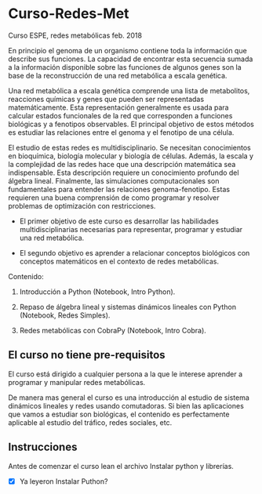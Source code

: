 # Curso-Redes-Met

Curso ESPE, redes metabólicas feb. 2018

En principio el genoma de un organismo contiene toda la información que describe sus funciones. La capacidad de encontrar esta secuencia sumada a la información disponible sobre las funciones de algunos genes son la base de la reconstrucción de una red metabólica a escala genética.

Una red metabólica a escala genética comprende una lista de metabolitos, reacciones químicas y genes que pueden ser representadas matemáticamente. Esta representación generalmente es usada para calcular estados funcionales de la red que corresponden a funciones biológicas y a fenotipos observables. El principal objetivo de estos métodos es estudiar las relaciones entre el genoma y el fenotipo de una célula.

El estudio de estas redes es multidisciplinario. Se necesitan conocimientos en bioquímica, biología molecular y biología de células. Además, la escala y la complejidad de las redes hace que una descripción matemática sea indispensable. Esta descripción requiere un conocimiento profundo del álgebra lineal. Finalmente, las simulaciones computacionales son fundamentales para entender las relaciones genoma-fenotipo. Estas requieren una buena comprensión de como programar y resolver problemas de optimización con restricciones.

- El primer objetivo de este curso es desarrollar las habilidades multidisciplinarias necesarias para representar, programar y estudiar una red metabólica.

- El segundo objetivo es aprender a relacionar conceptos biológicos con conceptos matemáticos en el contexto de redes metabólicas.

Contenido:

  1. Introducción a Python (Notebook, Intro Python).

  2. Repaso de álgebra lineal y sistemas dinámicos lineales con Python (Notebook, Redes Simples).

  3. Redes metabólicas con CobraPy (Notebook, Intro Cobra).

## El curso no tiene pre-requisitos

El curso está dirigido a cualquier persona a la que le interese aprender a programar y manipular redes metabólicas. 

De manera mas general el curso es una introducción al estudio de sistema dinámicos lineales y redes usando comutadoras. Si bien las aplicaciones que vamos a estudiar son biológicas, el contenido es perfectamente aplicable al estudio del tráfico, redes sociales, etc. 

## Instrucciones

Antes de comenzar el curso lean el archivo Instalar python y librerías.

- [x] Ya leyeron Instalar Puthon? 
